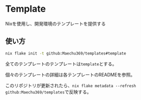 # Template

Nixを使用し、開発環境のテンプレートを提供する

## 使い方

```sh
nix flake init -t github:Maechu369/templates#template
```

全てのテンプレートのテンプレートは`template`とする。

個々のテンプレートの詳細は各テンプレートのREADMEを参照。

このリポジトリが更新されたら、`nix flake metadata --refresh github:Maechu369/templates`で反映する。

